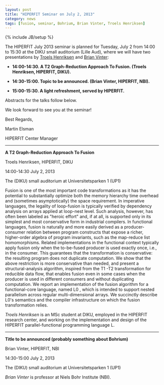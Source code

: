 ```yaml
---
layout: post
title: "HIPERFIT Seminar on July 2, 2013"
category: news
tags: [fusion, seminar, Bohrium, Brian Vinter, Troels Henriksen]
---
```

{% include JB/setup %}

The HIPERFIT July 2013 seminar is planned for Tuesday, July 2 from
14:00 to 15:30 at the DIKU small auditorium (Lille Aud), where we will
have two presentations by [Troels Henriksen](/people.html) and [Brian Vinter](/people.html):

- __14:00-14:30. A T2 Graph-Reduction Approach To Fusion. (Troels Henriksen, HIPERFIT, DIKU).__

- __14:30-15:00. Topic to be announced. (Brian Vinter, HIPERFIT, NBI).__

- __15:00-15:30. A light refreshment, served by HIPERFIT.__

Abstracts for the talks follow below.

We look forward to see you at the seminar!

Best Regards,

Martin Elsman

HIPERFIT Center Manager

---

__A T2 Graph-Reduction Approach To Fusion__

Troels Henriksen, HIPERFIT, DIKU

14:00-14:30 July 2, 2013

The (DIKU) small auditorium at Universitetsparken 1 (UP1)

Fusion is one of the most important code transformations as it has the
potential to substantially optimize both the memory hierarchy time
overhead and (sometimes asymptotically) the space requirement. In
imperative languages, the legality of loop-fusion is typically
verified by dependency analysis on arrays applied at loop-nest
level. Such analysis, however, has often been labeled as "heroic
effort" and, if at all, is supported only in its simplest and most
conservative form in industrial compilers.  In functional languages,
fusion is naturally and more easily derived as a producer-consumer
relation between program constructs that expose a richer, higher-order
algebra of program invariants, such as the map-reduce list
homomorphisms.  Related implementations in the functional context
typically apply fusion only when the to-be-fused producer is used
exactly once, i.e., in the consumer. This guarantees that the
transformation is conservative: the resulting program does not
duplicate computation.  We show that the above restriction is more
conservative than needed, and present a structural-analysis algorithm,
inspired from the T1 -T2 transformation for reducible data flow, that
enables fusion even in some cases when the producer is used in
different consumers and without duplicating computation.  We report an
implementation of the fusion algorithm for a functional-core language,
named L0 , which is intended to support nested parallelism across
regular multi-dimensional arrays. We succinctly describe L0's
semantics and the compiler infrastructure on which the fusion
transformation relies.

*Troels Henriksen* is an MSc student at DIKU, employed in the HIPERFIT
 research center, and working on the implementation and design of the
 HIPERFIT parallel-functional programming language L.

---

__Title to be announced (probably something about Bohrium)__

Brian Vinter, HIPERFIT, NBI

14:30-15:00 July 2, 2013

The (DIKU) small auditorium at Universitetsparken 1 (UP1)

*Brian Vinter* is professor at Niels Bohr Institute (NBI).